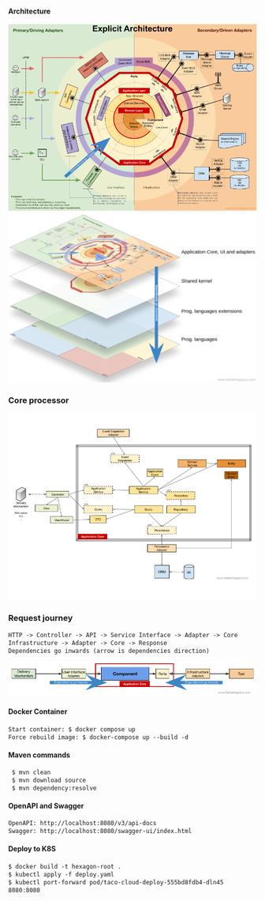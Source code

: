#### Architecture
<img src="./docs/diagram/1. Architecture.png"/>    
<img src="./docs/diagram/2. Layers.webp"/>

### Core processor
<img src="./docs/diagram/3. UML.png"/>    

### Request journey
``` 
HTTP -> Controller -> API -> Service Interface -> Adapter -> Core
Infrastructure -> Adapter -> Core -> Response
Dependencies go inwards (arrow is dependencies direction)
```
<img src="./docs/diagram/4. Dependencies.png"/>    


#### Docker Container
```shell
Start container: $ docker compose up
Force rebuild image: $ docker-compose up --build -d
```

#### Maven commands
``` shell
 $ mvn clean
 $ mvn download source
 $ mvn dependency:resolve
```

#### OpenAPI and Swagger
```text
OpenAPI: http://localhost:8080/v3/api-docs
Swagger: http://localhost:8080/swagger-ui/index.html
```

#### Deploy to K8S

```shell
$ docker build -t hexagon-root .
$ kubectl apply -f deploy.yaml
$ kubectl port-forward pod/taco-cloud-deploy-555bd8fdb4-dln45 8080:8080
```